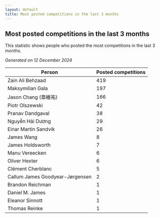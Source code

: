 ```yaml
---
layout: default
title: Most posted competitions in the last 3 months
---
```

## Most posted competitions in the last 3 months
This statistic shows people who posted the most competitions in the last 3 months.

*Generated on 12 December 2024*

| Person | Posted competitions |
| --- | --- |
| Zain Ali Behzaad | 419 |
| Maksymilian Gala | 197 |
| Jason Chang (章維祐) | 166 |
| Piotr Olszewski | 42 |
| Pranav Dandgaval | 38 |
| Nguyễn Hải Dương | 29 |
| Einar Martin Sandvik | 26 |
| James Wang | 8 |
| James Holdsworth | 7 |
| Manu Vereecken | 6 |
| Oliver Hexter | 6 |
| Clément Cherblanc | 5 |
| Callum James Goodyear-Jørgensen | 2 |
| Brandon Reichman | 1 |
| Daniel M. James | 1 |
| Eleanor Sinnott | 1 |
| Thomas Reinke | 1 |
